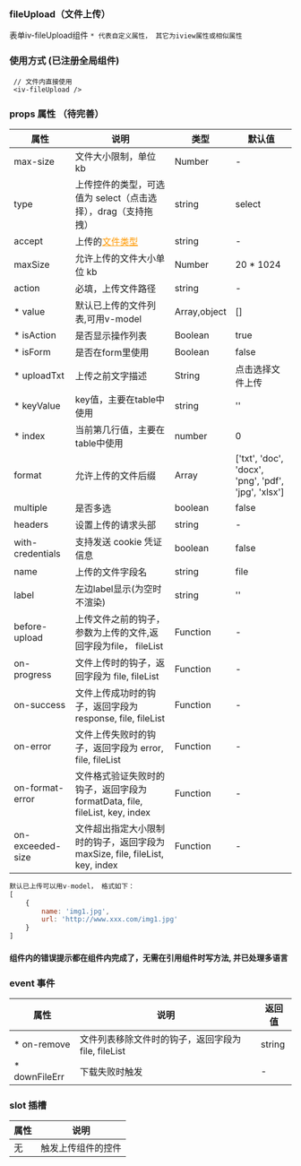 ### fileUpload（文件上传）
表单iv-fileUpload组件
`* 代表自定义属性， 其它为iview属性或相似属性`

### 使用方式 (已注册全局组件)
```
 // 文件内直接使用
 <iv-fileUpload />
```
### props 属性 （待完善）
| 属性  |  说明  | 类型  |  默认值  |
| ------------ | ------------ | ------------ | ------------ |
| max-size  |  文件大小限制，单位 kb	  | Number  |  -  |
| type           | 上传控件的类型，可选值为 select（点击选择），drag（支持拖拽）   |string        | select |
| accept         | 上传的<a style='color:#ff9800' href='https://developer.mozilla.org/en-US/docs/Web/HTML/Element/input#attr-accept'>文件类型</a>  | string|  - |
| maxSize        | 允许上传的文件大小单位 kb                    | Number        | 20 * 1024     |
| action         | 必填，上传文件路径                           | string       | -     |
| * value          | 默认已上传的文件列表,可用v-model              | Array,object        | []    |
| * isAction         | 是否显示操作列表                           | Boolean     | true    |
| * isForm         | 是否在form里使用                           | Boolean     |   false    |
| * uploadTxt         | 上传之前文字描述                           | String     |  点击选择文件上传    |
| * keyValue         |  key值，主要在table中使用                  | string     | ''    |
| * index         |  当前第几行值，主要在table中使用                  | number     | 0    |
| format         | 允许上传的文件后缀                 | Array     | ['txt', 'doc', 'docx', 'png', 'pdf', 'jpg', 'xlsx']    |
| multiple       | 是否多选                                    | boolean       | false  |
| headers        | 设置上传的请求头部                           | string         | - |
| with-credentials| 支持发送 cookie 凭证信息                     | boolean     | false  |
| name           | 上传的文件字段名                             | string      | file  |
| label           | 左边label显示(为空时不渲染)                   | string      | ''  |
| before-upload  |  上传文件之前的钩子，参数为上传的文件,返回字段为file， fileList	  | Function  |  -  |
| on-progress  |  文件上传时的钩子，返回字段为 file, fileList	  | Function |  -  |
| on-success  |  文件上传成功时的钩子，返回字段为 response, file, fileList	  | Function  |  -  |
| on-error  |  文件上传失败时的钩子，返回字段为 error, file, fileList	  | Function  |  -  |
| on-format-error  |  文件格式验证失败时的钩子，返回字段为 formatData, file, fileList, key, index	  | Function |  -  |
| on-exceeded-size  |  文件超出指定大小限制时的钩子，返回字段为 maxSize, file, fileList, key, index	  | Function | -  |
```js
默认已上传可以用v-model， 格式如下：
[
    {
        name: 'img1.jpg',
        url: 'http://www.xxx.com/img1.jpg'
    }
]
```
#### 组件内的错误提示都在组件内完成了，无需在引用组件时写方法, 并已处理多语言

### event 事件
| 属性  |  说明  | 返回值  |
| ------------ | ------------ | ------------ |
| * on-remove  |  文件列表移除文件时的钩子，返回字段为 file, fileList	  | string  |
| * downFileErr  |  下载失败时触发	  | -  |

### slot 插槽
| 属性  |  说明  |
| ------------ | ------------ |
| 无  |  触发上传组件的控件  |
